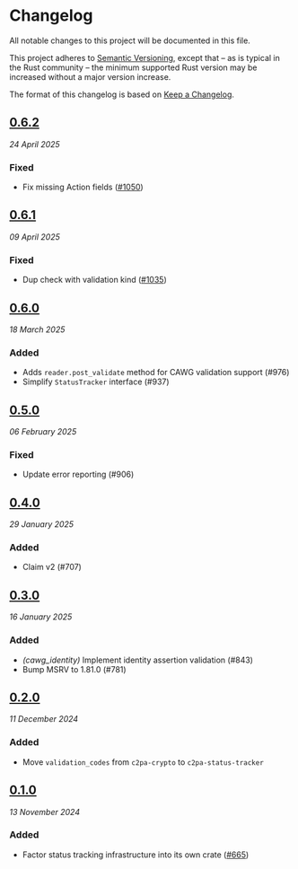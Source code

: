 # Changelog

All notable changes to this project will be documented in this file.

This project adheres to [Semantic Versioning](https://semver.org/spec/v2.0.0.html), except that – as is typical in the Rust community – the minimum supported Rust version may be increased without a major version increase.

The format of this changelog is based on [Keep a Changelog](https://keepachangelog.com/en/1.0.0/).

## [0.6.2](https://github.com/contentauth/c2pa-rs/compare/c2pa-status-tracker-v0.6.1...c2pa-status-tracker-v0.6.2)
_24 April 2025_

### Fixed

* Fix missing Action fields ([#1050](https://github.com/contentauth/c2pa-rs/pull/1050))

## [0.6.1](https://github.com/contentauth/c2pa-rs/compare/c2pa-status-tracker-v0.6.0...c2pa-status-tracker-v0.6.1)
_09 April 2025_

### Fixed

* Dup check with validation kind ([#1035](https://github.com/contentauth/c2pa-rs/pull/1035))

## [0.6.0](https://github.com/contentauth/c2pa-rs/compare/c2pa-status-tracker-v0.5.0...c2pa-status-tracker-v0.6.0)
_18 March 2025_

### Added

* Adds `reader.post_validate` method for CAWG validation support (#976)
* Simplify `StatusTracker` interface (#937)

## [0.5.0](https://github.com/contentauth/c2pa-rs/compare/c2pa-status-tracker-v0.4.0...c2pa-status-tracker-v0.5.0)
_06 February 2025_

### Fixed

* Update error reporting (#906)

## [0.4.0](https://github.com/contentauth/c2pa-rs/compare/c2pa-status-tracker-v0.3.0...c2pa-status-tracker-v0.4.0)
_29 January 2025_

### Added

* Claim v2 (#707)

## [0.3.0](https://github.com/contentauth/c2pa-rs/compare/c2pa-status-tracker-v0.2.0...c2pa-status-tracker-v0.3.0)
_16 January 2025_

### Added

* *(cawg_identity)* Implement identity assertion validation (#843)
* Bump MSRV to 1.81.0 (#781)

## [0.2.0](https://github.com/contentauth/c2pa-rs/compare/c2pa-status-tracker-v0.1.0...c2pa-status-tracker-v0.2.0)
_11 December 2024_

### Added

* Move `validation_codes` from `c2pa-crypto` to `c2pa-status-tracker`

## [0.1.0](https://github.com/contentauth/c2pa-rs/releases/tag/c2pa-status-tracker-v0.1.0)
_13 November 2024_

### Added

* Factor status tracking infrastructure into its own crate ([#665](https://github.com/contentauth/c2pa-rs/pull/665))
